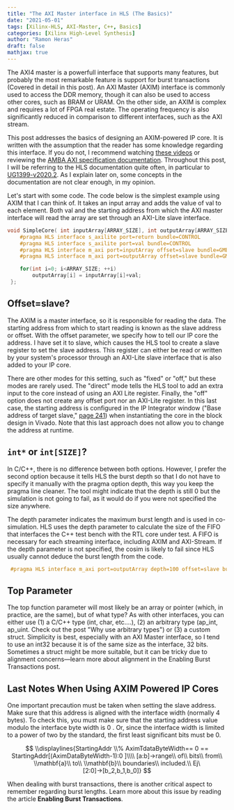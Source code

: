 ```yaml
---
title: "The AXI Master interface in HLS (The Basics)"
date: "2021-05-01"
tags: [Xilinx-HLS, AXI-Master, C++, Basics]
categories: [Xilinx High-Level Synthesis]
author: "Ramon Heras"
draft: false
mathjax: true
---
```


The AXI4 master is a powerfull interface that supports many features, but probably the most remarkable feature is support for burst transactions (Covered in detail in this post). An AXI Master (AXIM) interface is commonly used to access the DDR memory, though it can also be used to access other cores, such as BRAM or URAM. On the other side, an AXIM is complex and requires a lot of FPGA real estate. The operating frequency is also significantly reduced in comparison to different interfaces, such as the AXI stream.

This post addresses the basics of designing an AXIM-powered IP core. It is written with the assumption that the reader has some knowledge regarding this interface. If you do not, I recommend watching [these videos](https://www.youtube.com/watch?v=1zw1HBsjDH8&list=PLaSdxhHqai2_7WZIhCszu5PLSbZURmibN) or reviewing the [AMBA AXI specification documentation](https://developer.arm.com/documentation/ihi0022/e/AMBA-AXI3-and-AXI4-Protocol-Specification). Throughout this post, I will be referring to the HLS documentation quite often, in particular to [UG1399-v2020.2](https://www.xilinx.com/support/documentation/sw_manuals/xilinx2020_2/ug1399-vitis-hls.pdf). As I explain later on, some concepts in the documentation are not clear enough, in my opinion.

Let's start with some code. The code below is the simplest example using AXIM that I can think of. It takes an input array and adds the value of val to each element. Both val and the starting address from which the AXI master interface will read the array are set through an AXI-Lite slave interface.

```cpp
void SimpleCore( int inputArray[ARRAY_SIZE], int outputArray[ARRAY_SIZE], ap_int<8> val){
	#pragma HLS interface s_axilite port=return bundle=CONTROL
	#pragma HLS interface s_axilite port=val bundle=CONTROL
	#pragma HLS interface m_axi port=inputArray offset=slave bundle=GMEM0
	#pragma HLS interface m_axi port=outputArray offset=slave bundle=GMEM0

	for(int i=0; i<ARRAY_SIZE; ++i)
		outputArray[i] = inputArray[i]+val;
 };
```
## Offset=slave?

The AXIM is a master interface, so it is responsible for reading the data. The starting address from which to start reading is known as the slave address or offset. With the offset parameter, we specify how to tell our IP core the address. I have set it to slave, which causes the HLS tool to create a slave register to set the slave address. This register can either be read or written by your system's processor through an AXI-Lite slave interface that is also added to your IP core. 

There are other modes for this setting, such as "fixed" or "off," but these modes are rarely used. The "direct" mode tells the HLS tool to add an extra input to the core instead of using an AXI Lite register. Finally, the "off" option does not create any offset port nor an AXI-Lite register. In this last case, the starting address is configured in the IP Integrator window ("Base address of target slave," [page 241](https://www.xilinx.com/support/documentation/sw_manuals/xilinx2020_2/ug1399-vitis-hls.pdf#page=241)) when instantiating the core in the block design in Vivado. Note that this last approach does not allow you to change the address at runtime.

## `int*` or `int[SIZE]`?

In C/C++, there is no difference between both options. However, I prefer the second option because it tells HLS the burst depth so that I do not have to specify it manually with the pragma option depth, this way you keep the pragma line cleaner. The tool might indicate that the depth is still 0 but the simulation is not going to fail, as it would do if you were not specified the size anywhere.

The depth parameter indicates the maximum burst length and is used in co-simulation. HLS uses the depth parameter to calculate the size of the FIFO that interfaces the C++ test bench with the RTL core under test. A FIFO is necessary for each streaming interface, including AXIM and AXI-Stream. If the depth parameter is not specified, the cosim is likely to fail since HLS usually cannot deduce the burst length from the code.

```cpp
 #pragma HLS interface m_axi port=outputArray depth=100 offset=slave bundle=GMEM0
```

## Top Parameter 

The top function parameter will most likely be an array or pointer (which, in practice, are the same), but of what type? As with other interfaces, you can either use (1) a C/C++ type (int, char, etc.…), (2) an arbitrary type (ap_int, ap_uint. Check out the post "Why use arbitrary types") or (3) a custom struct. Simplicity is best, especially with an AXI Master interface, so I tend to use an int32 because it is of the same size as the interface, 32 bits. Sometimes a struct might be more suitable, but it can be tricky due to alignment concerns—learn more about alignment in the Enabling Burst Transactions post.

## Last Notes When Using AXIM Powered IP Cores

One important precaution must be taken when setting the slave address. Make sure that this address is aligned with the interface width (normally 4 bytes). To check this, you must make sure that the starting address value modulo the interface byte width is 0 . Or, since the interface width is limited to a power of two by the standard, the first least significant bits must be 0.

$$
\\displaylines{StartingAddr \\% AximTdataByteWidth== 0 == StartingAddr[(AximDataByteWidth-1):0 ]\\\\
[a:b]→range\\ of\\ bits\\ from\\ \\mathbf{a}\\ to\\ \\mathbf{b}\\ boundaries\\ included.\\ Ej\ [2:0]→[b_2,b_1,b_0]}
$$

When dealing with burst transactions, there is another critical aspect to remember regarding burst lengths. Learn more about this issue by reading the article **Enabling Burst Transactions**.